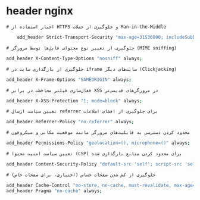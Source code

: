 # header nginx


    # اجبار استفاده از HTTPS و جلوگیری از حملات Man-in-the-Middle
```bash
    add_header Strict-Transport-Security "max-age=31536000; includeSubDomains; preload" always;
```
    # جلوگیری از تغییر نوع محتوای فایل‌ها توسط مرورگر (MIME sniffing)
```bash 
add_header X-Content-Type-Options "nosniff" always;
```
    # جلوگیری از بارگذاری سایت در iframe سایت‌های دیگر (Clickjacking)
```bash
add_header X-Frame-Options "SAMEORIGIN" always;
```
    # فعال‌سازی فیلتر محافظت در برابر XSS در مرورگرهای قدیمی‌تر
```bash
add_header X-XSS-Protection "1; mode=block" always;
```
    # تعیین سیاست ارسال referrer برای جلوگیری از افشای اطلاعات
```bash
add_header Referrer-Policy "no-referrer" always;
```
    # محدود کردن دسترسی به قابلیت‌های مرورگر مانند موقعیت مکانی و میکروفون
```bash
add_header Permissions-Policy "geolocation=(), microphone=()" always;
```
    # تعیین سیاست امنیت محتوا (CSP) برای محدود کردن منابع بارگذاری شده
```bash
add_header Content-Security-Policy "default-src 'self'; script-src 'self'; style-src 'self'; object-src 'none'; base-uri 'self'; frame-ancestors 'none';" always;
```
    # جلوگیری از کش شدن صفحات حساس (اختیاری، برای صفحات خاص)
```bash
add_header Cache-Control "no-store, no-cache, must-revalidate, max-age=0" always;
add_header Pragma "no-cache" always;
```
  
